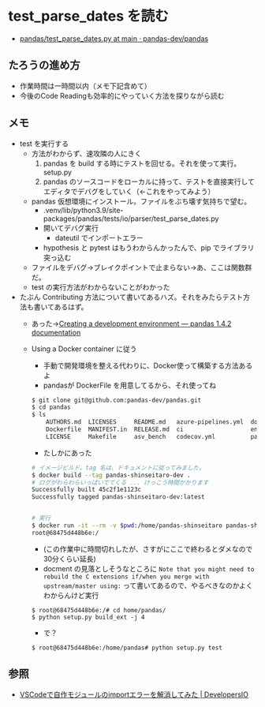 # test_parse_dates を読む

- [pandas/test_parse_dates.py at main · pandas-dev/pandas](https://github.com/pandas-dev/pandas/blob/main/pandas/tests/io/parser/test_parse_dates.py)

## たろうの進め方

- 作業時間は一時間以内（メモ下記含めて）
- 今後のCode Readingも効率的にやっていく方法を探りながら読む

## メモ

- test を実行する
    - 方法がわからず、速攻隣の人にきく
        1. pandas を build する時にテストを回せる。それを使って実行。setup.py
        1. pandas のソースコードをローカルに持って、テストを直接実行してエディタでデバグをしていく（←これをやってみよう）
    - pandas 仮想環境にインストール。ファイルをぶち壊す気持ちで望む。
        - .venv/lib/python3.9/site-packages/pandas/tests/io/parser/test_parse_dates.py
        - 開いてデバグ実行
            - dateutil でインポートエラー
        - hypothesis と pytest はもうわからんかったんで、pip でライブラリ突っ込む
    - ファイルをデバグ→ブレイクポイントで止まらない→あ、ここは関数群だ。
    - test の実行方法がわからないことがわかった
- たぶん Contributing 方法について書いてあるハズ。それをみたらテスト方法も書いてあるはず。
    - あった→[Creating a development environment — pandas 1.4.2 documentation](https://pandas.pydata.org/pandas-docs/stable/development/contributing_environment.html#creating-a-development-environment)
    - Using a Docker container に従う
        - 手動で開発環境を整える代わりに、Docker使って構築する方法あるよ
        - pandasが DockerFile を用意してるから、それ使ってね
        ```bash
        $ git clone git@github.com:pandas-dev/pandas.git
        $ cd pandas
        $ ls
            AUTHORS.md  LICENSES     README.md   azure-pipelines.yml  doc              pyproject.toml        setup.cfg      test_fast.sh   web
            Dockerfile  MANIFEST.in  RELEASE.md  ci                   environment.yml  requirements-dev.txt  setup.py       typings
            LICENSE     Makefile     asv_bench   codecov.yml          pandas           scripts               test_fast.bat  versioneer.py
        ```
        - たしかにあった
        ```bash
        # イメージビルド。tag 名は、ドキュメントに従ってみました。
        $ docker build --tag pandas-shinseitaro-dev . 
        # ログがわらわらいっぱいでてくる ... けっこう時間かかります
        Successfully built 45c2f1e1123c
        Successfully tagged pandas-shinseitaro-dev:latest


        # 実行
        $ docker run -it --rm -v $pwd:/home/pandas-shinseitaro pandas-shinseitaro-dev
        root@68475d448b6e:/

        ```
        - (この作業中に時間切れしたが、さすがにここで終わるとダメなので30分くらい延長)
        - docment の見落としそうなところに `Note that you might need to rebuild the C extensions if/when you merge with upstream/master using:` って書いてあるので、やるべきなのかよくわからんけど実行

        ```
        $ root@68475d448b6e:/# cd home/pandas/
        $ python setup.py build_ext -j 4
        ```
        - で？
        ```
        $ root@68475d448b6e:/home/pandas# python setup.py test
        ```

         






## 参照
- [VSCodeで自作モジュールのimportエラーを解消してみた | DevelopersIO](https://dev.classmethod.jp/articles/vscode_python_import_error/)

